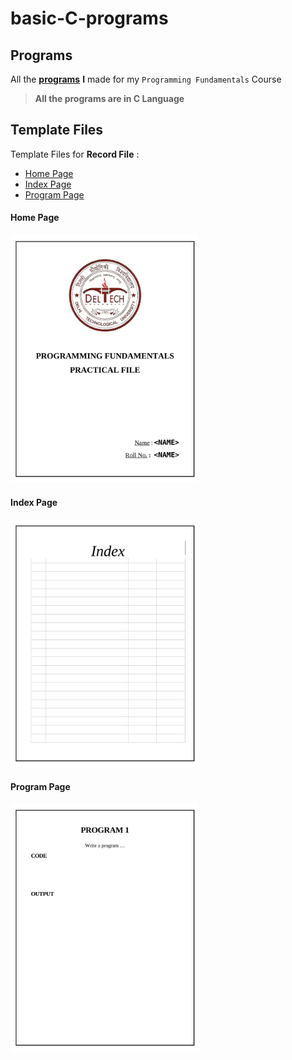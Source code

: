 # basic-C-programs

## Programs

All the **[programs](./program_Files/)** **I** made for my `Programming Fundamentals` Course
> **All the programs are in C Language**

## Template Files
Template Files for __Record File__ :
- [Home Page](./template_files/home_page.docx)
- [Index Page](./template_files/index_page.docx)
- [Program Page](./template_files/program_page.docx)
 
#### Home Page
<img src="./extras/screenshots/home_page_example.png" alt="drawing" width="300px"/>

#### Index Page
<img src="./extras/screenshots/index_page_example.png" alt="drawing" width="300px"/>

#### Program Page
<img src="./extras/screenshots/program_page_example.png" alt="drawing" width="300px"/>



